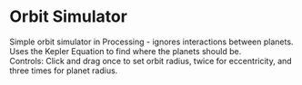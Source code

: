 # Orbit Simulator
Simple orbit simulator in Processing - ignores interactions between planets. Uses the Kepler Equation to find where the planets should be.  
Controls: Click and drag once to set orbit radius, twice for eccentricity, and three times for planet radius.
